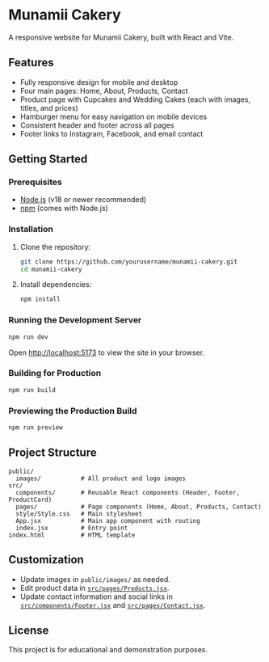 # Munamii Cakery

A responsive website for Munamii Cakery, built with React and Vite.

## Features

- Fully responsive design for mobile and desktop
- Four main pages: Home, About, Products, Contact
- Product page with Cupcakes and Wedding Cakes (each with images, titles, and prices)
- Hamburger menu for easy navigation on mobile devices
- Consistent header and footer across all pages
- Footer links to Instagram, Facebook, and email contact

## Getting Started

### Prerequisites

- [Node.js](https://nodejs.org/) (v18 or newer recommended)
- [npm](https://www.npmjs.com/) (comes with Node.js)

### Installation

1. Clone the repository:
   ```sh
   git clone https://github.com/yourusername/munamii-cakery.git
   cd munamii-cakery
   ```

2. Install dependencies:
   ```sh
   npm install
   ```

### Running the Development Server

```sh
npm run dev
```

Open [http://localhost:5173](http://localhost:5173) to view the site in your browser.

### Building for Production

```sh
npm run build
```

### Previewing the Production Build

```sh
npm run preview
```

## Project Structure

```
public/
  images/           # All product and logo images
src/
  components/       # Reusable React components (Header, Footer, ProductCard)
  pages/            # Page components (Home, About, Products, Contact)
  style/Style.css   # Main stylesheet
  App.jsx           # Main app component with routing
  index.jsx         # Entry point
index.html          # HTML template
```

## Customization

- Update images in `public/images/` as needed.
- Edit product data in [`src/pages/Products.jsx`](src/pages/Products.jsx).
- Update contact information and social links in [`src/components/Footer.jsx`](src/components/Footer.jsx) and [`src/pages/Contact.jsx`](src/pages/Contact.jsx).

## License

This project is for educational and demonstration purposes.